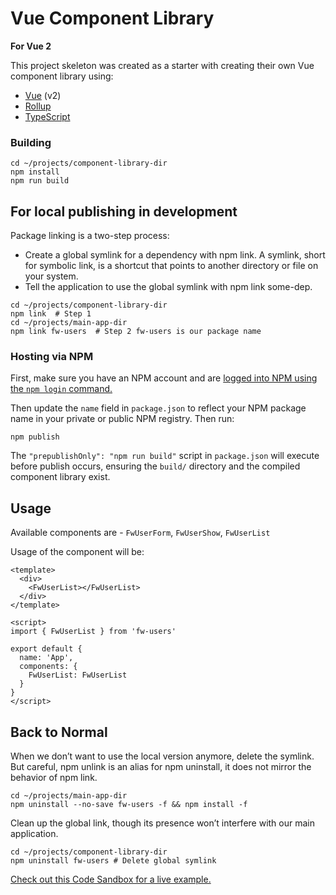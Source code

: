 # Vue Component Library

**For Vue 2**

This project skeleton was created as a starter with creating their own Vue component library using:

- [Vue](https://vuejs.org/) (v2)
- [Rollup](https://github.com/rollup/rollup)
- [TypeScript](https://www.typescriptlang.org/)

### Building

```
cd ~/projects/component-library-dir
npm install
npm run build
```

## For local publishing in development

Package linking is a two-step process:

- Create a global symlink for a dependency with npm link. A symlink, short for symbolic link, is a shortcut that points to another directory or file on your system.
- Tell the application to use the global symlink with npm link some-dep.
```
cd ~/projects/component-library-dir
npm link  # Step 1
cd ~/projects/main-app-dir
npm link fw-users  # Step 2 fw-users is our package name
```

### Hosting via NPM

First, make sure you have an NPM account and are [logged into NPM using the `npm login` command.](https://docs.npmjs.com/creating-a-new-npm-user-account)

Then update the `name` field in `package.json` to reflect your NPM package name in your private or public NPM registry. Then run:

```
npm publish
```

The `"prepublishOnly": "npm run build"` script in `package.json` will execute before publish occurs, ensuring the `build/` directory and the compiled component library exist.

## Usage
Available components are - `FwUserForm`, `FwUserShow`, `FwUserList`

Usage of the component will be:

```
<template>
  <div>
    <FwUserList></FwUserList>
  </div>
</template>

<script>
import { FwUserList } from 'fw-users'

export default {
  name: 'App',
  components: {
    FwUserList: FwUserList
  }
}
</script>

```

## Back to Normal

When we don’t want to use the local version anymore, delete the symlink. But careful, npm unlink is an alias for npm uninstall, it does not mirror the behavior of npm link.

```
cd ~/projects/main-app-dir
npm uninstall --no-save fw-users -f && npm install -f
```

Clean up the global link, though its presence won’t interfere with our main application.
```
cd ~/projects/component-library-dir
npm uninstall fw-users # Delete global symlink
```

[Check out this Code Sandbox for a live example.](https://loading...)
